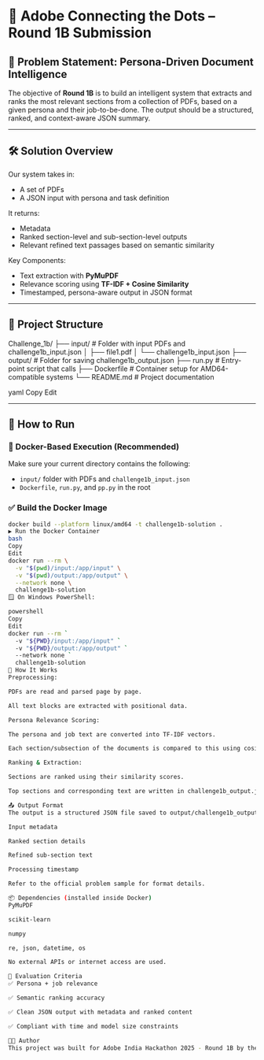 # 📄 Adobe Connecting the Dots – Round 1B Submission

## 🎯 Problem Statement: Persona-Driven Document Intelligence

The objective of **Round 1B** is to build an intelligent system that extracts and ranks the most relevant sections from a collection of PDFs, based on a given persona and their job-to-be-done. The output should be a structured, ranked, and context-aware JSON summary.

---

## 🛠️ Solution Overview

Our system takes in:
- A set of PDFs
- A JSON input with persona and task definition

It returns:
- Metadata
- Ranked section-level and sub-section-level outputs
- Relevant refined text passages based on semantic similarity

Key Components:
- Text extraction with **PyMuPDF**
- Relevance scoring using **TF-IDF + Cosine Similarity**
- Timestamped, persona-aware output in JSON format

---

## 📂 Project Structure

Challenge_1b/
├── input/ # Folder with input PDFs and challenge1b_input.json
│ ├── file1.pdf
│ └── challenge1b_input.json
├── output/ # Folder for saving challenge1b_output.json
├── run.py # Entry-point script that calls 
├── Dockerfile # Container setup for AMD64-compatible systems
└── README.md # Project documentation

yaml
Copy
Edit

---

## 🚀 How to Run

### 🐳 Docker-Based Execution (Recommended)

Make sure your current directory contains the following:
- `input/` folder with PDFs and `challenge1b_input.json`
- `Dockerfile`, `run.py`, and `pp.py` in the root

### ✅ Build the Docker Image

```bash
docker build --platform linux/amd64 -t challenge1b-solution .
▶️ Run the Docker Container
bash
Copy
Edit
docker run --rm \
  -v "$(pwd)/input:/app/input" \
  -v "$(pwd)/output:/app/output" \
  --network none \
  challenge1b-solution
🪟 On Windows PowerShell:

powershell
Copy
Edit
docker run --rm `
  -v "${PWD}/input:/app/input" `
  -v "${PWD}/output:/app/output" `
  --network none `
  challenge1b-solution
🧠 How It Works
Preprocessing:

PDFs are read and parsed page by page.

All text blocks are extracted with positional data.

Persona Relevance Scoring:

The persona and job text are converted into TF-IDF vectors.

Each section/subsection of the documents is compared to this using cosine similarity.

Ranking & Extraction:

Sections are ranked using their similarity scores.

Top sections and corresponding text are written in challenge1b_output.json.

📤 Output Format
The output is a structured JSON file saved to output/challenge1b_output.json. It contains:

Input metadata

Ranked section details

Refined sub-section text

Processing timestamp

Refer to the official problem sample for format details.

📦 Dependencies (installed inside Docker)
PyMuPDF

scikit-learn

numpy

re, json, datetime, os

No external APIs or internet access are used.

🧪 Evaluation Criteria
✅ Persona + job relevance

✅ Semantic ranking accuracy

✅ Clean JSON output with metadata and ranked content

✅ Compliant with time and model size constraints

👨‍💻 Author
This project was built for Adobe India Hackathon 2025 - Round 1B by the submitting team. All logic is contained locally and packaged via Docker.
